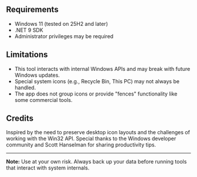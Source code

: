 
## Requirements

- Windows 11 (tested on 25H2 and later)
- .NET 9 SDK
- Administrator privileges may be required

## Limitations

- This tool interacts with internal Windows APIs and may break with future Windows updates.
- Special system icons (e.g., Recycle Bin, This PC) may not always be handled.
- The app does not group icons or provide "fences" functionality like some commercial tools.

## Credits

Inspired by the need to preserve desktop icon layouts and the challenges of working with the Win32 API. Special thanks to the Windows developer community and Scott Hanselman for sharing productivity tips.

---

**Note:** Use at your own risk. Always back up your data before running tools that interact with system internals.
